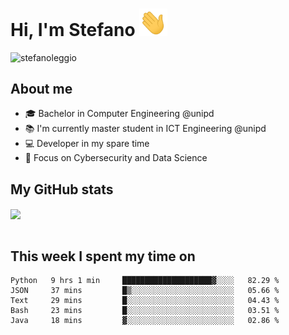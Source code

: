 # Hi, I'm Stefano <img src="https://raw.githubusercontent.com/stefanoleggio/stefanoleggio/main/images/wave.gif" width="45px">

<p align="left"> <img src="https://komarev.com/ghpvc/?username=stefanoleggio&label=Views&color=blue&style=plastic" alt="stefanoleggio" /></p>

## About me
- 🎓 Bachelor in Computer Engineering @unipd
- 📚 I'm currently master student in ICT Engineering @unipd
- 💻 Developer in my spare time
- 🎯 Focus on Cybersecurity and Data Science


## My GitHub stats

<a href="https://github.com/anuraghazra/github-readme-stats" >
  <img align="center" src="https://github-readme-stats.vercel.app/api/top-langs/?username=stefanoleggio&langs_count=10&hide=html,blade&layout=compact&count_private=true&theme=swift" />
</a>
</br>
</br>

## This week I spent my time on


<!--START_SECTION:waka-->
```text
Python   9 hrs 1 min     ████████████████████▓░░░░   82.29 % 
JSON     37 mins         █▒░░░░░░░░░░░░░░░░░░░░░░░   05.66 % 
Text     29 mins         █░░░░░░░░░░░░░░░░░░░░░░░░   04.43 % 
Bash     23 mins         █░░░░░░░░░░░░░░░░░░░░░░░░   03.51 % 
Java     18 mins         ▓░░░░░░░░░░░░░░░░░░░░░░░░   02.86 % 
```
<!--END_SECTION:waka-->

